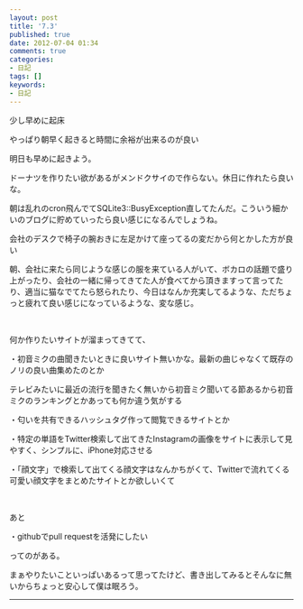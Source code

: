 ```yaml
---
layout: post
title: '7.3'
published: true
date: 2012-07-04 01:34
comments: true
categories:
- 日記
tags: []
keywords:
- 日記
---
```

少し早めに起床

やっぱり朝早く起きると時間に余裕が出来るのが良い

明日も早めに起きよう。

ドーナツを作りたい欲があるがメンドクサイので作らない。休日に作れたら良いな。

朝は乱れのcron飛んでてSQLite3::BusyException直してたんだ。こういう細かいのブログに貯めていったら良い感じになるんでしょうね。

会社のデスクで椅子の腕おきに左足かけて座ってるの変だから何とかした方が良い

朝、会社に来たら同じような感じの服を来ている人がいて、ボカロの話題で盛り上がったり、会社の一緒に帰ってきてた人が食べてから頂きますって言ってたり、適当に猫なでてたら怒られたり、今日はなんか充実してるような、ただちょっと疲れて良い感じになっているような、変な感じ。

&nbsp;

何か作りたいサイトが溜まってきてて、

・初音ミクの曲聞きたいときに良いサイト無いかな。最新の曲じゃなくて既存のノリの良い曲集めたのとか

テレビみたいに最近の流行を聞きたく無いから初音ミク聞いてる節あるから初音ミクのランキングとかあっても何か違う気がする

・匂いを共有できるハッシュタグ作って閲覧できるサイトとか

・特定の単語をTwitter検索して出てきたInstagramの画像をサイトに表示して見やすく、シンプルに、iPhone対応させる

・「顔文字」で検索して出てくる顔文字はなんかちがくて、Twitterで流れてくる可愛い顔文字をまとめたサイトとか欲しいくて

&nbsp;

あと

・githubでpull requestを活発にしたい

ってのがある。

まぁやりたいこといっぱいあるって思ってたけど、書き出してみるとそんなに無いからちょっと安心して僕は眠ろう。

---

